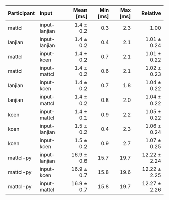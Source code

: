 | Participant | Input | Mean [ms] | Min [ms] | Max [ms] | Relative |
|:---|:---|---:|---:|---:|---:|
| mattcl | input-lanjian | 1.4 ± 0.2 | 0.3 | 2.3 | 1.00 |
| lanjian | input-lanjian | 1.4 ± 0.2 | 0.4 | 2.1 | 1.01 ± 0.24 |
| mattcl | input-kcen | 1.4 ± 0.2 | 0.7 | 2.1 | 1.01 ± 0.22 |
| mattcl | input-mattcl | 1.4 ± 0.2 | 0.6 | 2.1 | 1.02 ± 0.23 |
| lanjian | input-kcen | 1.4 ± 0.2 | 0.7 | 1.8 | 1.04 ± 0.22 |
| lanjian | input-mattcl | 1.4 ± 0.2 | 0.8 | 2.0 | 1.04 ± 0.22 |
| kcen | input-mattcl | 1.4 ± 0.1 | 0.9 | 2.2 | 1.05 ± 0.22 |
| kcen | input-lanjian | 1.5 ± 0.2 | 0.4 | 2.3 | 1.06 ± 0.24 |
| kcen | input-kcen | 1.5 ± 0.2 | 0.9 | 2.7 | 1.07 ± 0.25 |
| mattcl-py | input-lanjian | 16.9 ± 0.6 | 15.7 | 19.7 | 12.22 ± 2.24 |
| mattcl-py | input-kcen | 16.9 ± 0.7 | 15.8 | 19.6 | 12.22 ± 2.25 |
| mattcl-py | input-mattcl | 16.9 ± 0.7 | 15.8 | 19.7 | 12.27 ± 2.26 |
